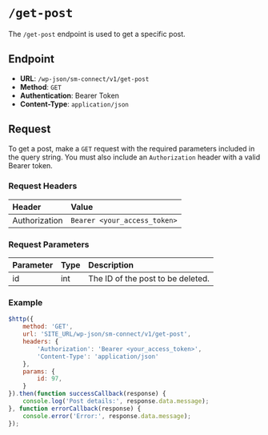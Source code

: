 # `/get-post` 
The `/get-post` endpoint is used to get a specific post. 

## Endpoint

- **URL**: `/wp-json/sm-connect/v1/get-post`
- **Method**: `GET`
- **Authentication**: Bearer Token
- **Content-Type**: `application/json`

## Request

To get a post, make a `GET` request with the required parameters included in the query string. You must also include an `Authorization` header with a valid Bearer token.

### Request Headers

| Header           | Value                                          | 
|:-----------------|:-----------------------------------------------| 
| Authorization    | `Bearer <your_access_token>`                   | 

### Request Parameters

| Parameter        | Type   | Description                                                               |
|:-----------------|:-------|:--------------------------------------------------------------------------|
| id               | int    | The ID of the post to be deleted.                                         |

### Example

```javascript
$http({
    method: 'GET',
    url: 'SITE_URL/wp-json/sm-connect/v1/get-post',
    headers: {
        'Authorization': 'Bearer <your_access_token>',
        'Content-Type': 'application/json'
    },
    params: {
        id: 97,
    }
}).then(function successCallback(response) {
    console.log('Post details:', response.data.message);
}, function errorCallback(response) {
    console.error('Error:', response.data.message);
});
```